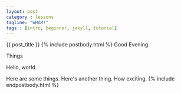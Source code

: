 ```yaml
---
layout: post
category : lessons
tagline: "WHAM!"
tags : [intro, beginner, jekyll, tutorial]
---
```



{{ post_title }}
{% include postbody.html %}
Good Evening.

Things

Hello, world.

Here are some things.
Here's another thing.
How exciting.
{% include endpostbody.html %}